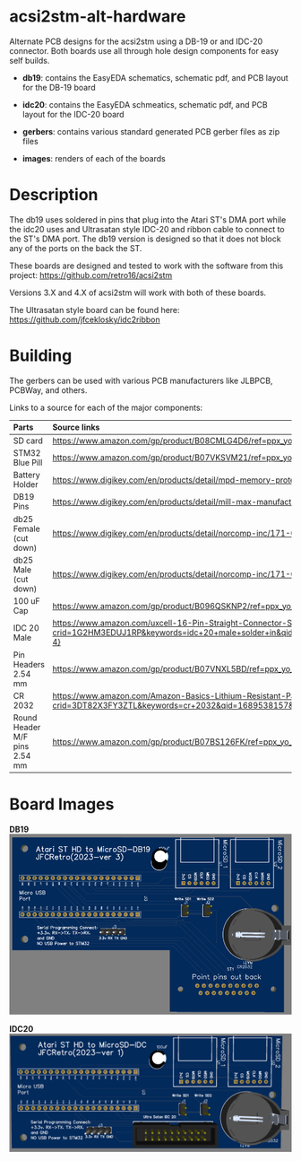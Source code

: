 # acsi2stm-alt-hardware
Alternate PCB designs for the acsi2stm using a DB-19 or and IDC-20 connector.  Both boards use all through hole design components for easy self builds.

  - **db19**: contains the EasyEDA schematics, schematic pdf, and PCB layout for the DB-19 board
  
  - **idc20**: contains the EasyEDA schmeatics, schematic pdf, and PCB layout for the IDC-20 board
  
  - **gerbers**: contains various standard generated PCB gerber files as zip files

  - **images**: renders of each of the boards

# Description
The db19 uses soldered in pins that plug into the Atari ST's DMA port while the idc20 uses and Ultrasatan style IDC-20 and ribbon cable to connect to the ST's DMA port.  The db19 version is designed so that it does not block any of the ports on the back the ST.  

These boards are designed and tested to work with the software from this project:
  https://github.com/retro16/acsi2stm

Versions 3.X and 4.X of acsi2stm will work with both of these boards.

The Ultrasatan style board can be found here:  https://github.com/jfceklosky/idc2ribbon

# Building
The gerbers can be used with various PCB manufacturers like JLBPCB, PCBWay, and others.

Links to a source for each of the major components:

|Parts            | Source links                                |
| :---            | :---                                        |
| SD card         | https://www.amazon.com/gp/product/B08CMLG4D6/ref=ppx_yo_dt_b_asin_title_o01_s00?ie=UTF8&psc=1 |
| STM32 Blue Pill | https://www.amazon.com/gp/product/B07VKSVM21/ref=ppx_yo_dt_b_asin_title_o05_s00?ie=UTF8&psc=1 |
| Battery Holder  | https://www.digikey.com/en/products/detail/mpd-memory-protection-devices/BS-7/389447 |
| DB19 Pins       | https://www.digikey.com/en/products/detail/mill-max-manufacturing-corp/9103-0-00-80-00-00-08-0/7322902|
| db25 Female (cut down) | https://www.digikey.com/en/products/detail/norcomp-inc/171-025-213R001/858148 |
| db25 Male (cut down) | https://www.digikey.com/en/products/detail/norcomp-inc/171-025-113R001/858139 |
| 100 uF Cap | https://www.amazon.com/gp/product/B096QSKNP2/ref=ppx_yo_dt_b_asin_title_o01_s00?ie=UTF8&psc=1 |
| IDC 20 Male | https://www.amazon.com/uxcell-16-Pin-Straight-Connector-Sockets/dp/B010V43ACO/ref=sr_1_4?crid=1G2HM3EDUJ1RP&keywords=idc+20+male+solder+in&qid=1689535789&s=electronics&sprefix=idc+20+male+solder+in%2Celectronics%2C99&sr=1-4} |
| Pin Headers 2.54 mm | https://www.amazon.com/gp/product/B07VNXL5BD/ref=ppx_yo_dt_b_search_asin_title?ie=UTF8&psc=1 |
| CR 2032 | https://www.amazon.com/Amazon-Basics-Lithium-Resistant-Packaging/dp/B08J4QR18R/ref=sr_1_12?crid=3DT82X3FY3ZTL&keywords=cr+2032&qid=1689538157&s=electronics&sprefix=cr+2032%2Celectronics%2C121&sr=1-12 |
| Round Header M/F pins 2.54 mm | https://www.amazon.com/gp/product/B07BS126FK/ref=ppx_yo_dt_b_asin_title_o02_s00?ie=UTF8&psc=1 |


# Board Images
**DB19** 
![db19_image](images/db19.png)

**IDC20**
![idc20 image](images/idc20.png)
